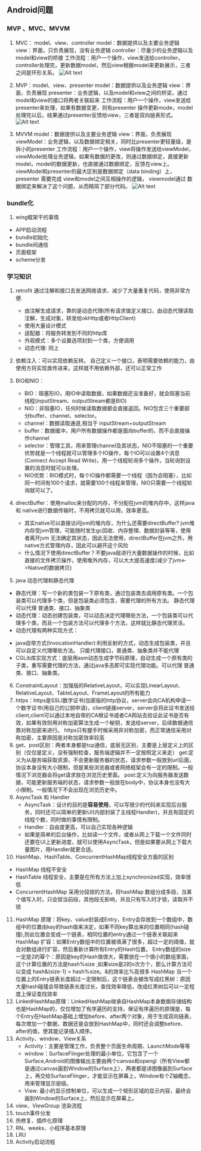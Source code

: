 ## Android问题
### MVP 、MVC、MVVM
1. MVC： model、view、controller
model：数据提供以及主要业务逻辑
view：界面，只负责展现，没有业务逻辑
controller：尽量少的业务逻辑以及 model和view的桥接
工作流程：用户一个操作，view发送给controller，controller处理完，更新数据model，然后view根据model来更新展示，三者之间是环形关系。
![Alt text](./1527215459211.png)

2. MVP：model、view、presenter
model：数据提供以及业务逻辑
view：界面，负责展现
presenter：业务逻辑，以及model和view之间的桥梁，通过model和view的接口将两者关联起来
工作流程：用户一个操作，view发送给presenter来处理，如果有数据变更，则有presenter 操作更新mode，model处理完以后，结果通过presenter反馈给view，三者是双向链表形式。
![Alt text](./1527215728414.png)

3. MVVM
model：数据提供以及主要业务逻辑
view：界面，负责展现
viewModel：业务逻辑，以及数据绑定相关，同时比presenter更轻量级，是拆小的presenter
工作流程：用户一个操作，view将操作发送给viewModel，viewModel处理业务逻辑，如果有数据的更改，则通过数据绑定，直接更新model，model的数据更新，也直接通过数据绑定，反馈在view上。viewModel和presenter的最大区别是数据绑定（data binding）上，presenter 需要完成 view和model之间互相操作的逻辑， viewmodel通过 数据绑定来解决了这个问题，从而精简了部分代码。
![Alt text](./1527487764216.png)



### bundle化
1. wing框架干的事情
 * APP启动流程
 * bundle初始化
 * bundle间通信
 * 页面框架
 * scheme分发
 
### 学习知识

1. retrofit
  通过注解和接口去发送网络请求、减少了大量重复代码，使用非常方便.  
   * 由注解生成请求，靠的是动态代理(所有请求值定义接口，由动态代理读取注解，生成对象，转发给okHttp或者HttpClient)
   * 使用大量设计模式
    * 适配器：将服务转发到不同的http库
    * 外观模式：多个设置选项封到一个类，方便调用
    * 动态代理: 同上
    
2. 依赖注入：可以实现依赖反转。 自己定义一个接口，表明需要依赖的能力，由使用方将实现类传进来，这样就不用依赖外部，还可以正常工作
3. BIO和NIO： 
    * BIO：阻塞形IO，用IO中读取数据，如果数据还没准备好，就会阻塞当前线程(inputStream、outputStream都是BIO)
    * NIO：非阻塞IO，任何时候读取数据都会直接返回。NIO包含三个重要部分buffer、channel、selector。
     * channel：数据读取通道,相当于 inputStream+outputStream
     * buffer：数据缓冲，用户所有数据操作都是面向buffer的，而不会直接操作channel
     * selector：管理工具，用来管理channel及其状态，NIO不阻塞的一个重要优势就是一个线程就可以管理多个IO操作，每个IO可以设置4个消息(Connect Accept Read Write)，用一个线程轮询多个操作，当轮询到设置的消息时就可以处理。
    * NIO优势：BIO模式时，每个IO操作都需要一个线程（因为会阻塞），比如同一时间有100个请求，就需要100个线程来管理，NIO只需要一个线程轮询就可以了。 
4. directBuffer：使用malloc来分配的内存，不分配在jvm的堆内存中，这样java和 native进行数据传输时，不用拷贝就可以用，效率更高。
   * 其实native可以直接访问jvm的堆内存，为什么还需要directBuffer? jvm堆内存受jvm管理，可能随时发生gc回收、内存整理、数据封装等等，使用者离开jvm 无法确定其状态，因此无法使用，directBuffer在jvm之外，用native方式管理内存，因此可以避开这个风险
   * 什么情况下使用directBuffer？不要java层进行大量数据操作的时候，比如直接的文件拷贝操作，使用堆外内存，可以大大提高速度(减少了jvm<->Native的数据拷贝)

5. java 动态代理和静态代理

  * 静态代理：写一个新的类包装一下原有类，通过包装类去调用原有类。一个包装类可以代理多个类，但是包装类必须包含，需要代理的所有方法。 静态代理可以代理 普通类、接口、抽象类
  * 动态代理：动态创建包装类，可以动态决定代理哪些方法，一个包装类可以代理多个类，而且一个包装方法可以代理多个方法，这样就比静态代理灵活。 
  * 动态代理有两种实现方式：
   - java自带方式(InvocationHandler):利用反射的方式，动态生成包装类，并且可以自定义代理哪些方法。 只能代理接口，普通类、抽象类并不能代理
   - CGLib库实现方式：底层用asm动态生成字节码原理，自动生成一个原有类的子类，重写需要代理的方法，通过java多态即可实现代理功能。可以代理 普通类、接口、抽象类。

6. ConstraintLayout：加强版的RelativeLayout，可以实现LinearLayout、RelativeLayout、TableLayout、FrameLayout的所有能力
7. https：https是SSL(数字证书)加密版的http协议，server会向CA机构申请一个数字证书(用自己的公钥申请)，client链接server，server会将此证书发送给client,client可以通过本地自带的CA根证书或者CA网站去验证此证书是否有效，如果有效则用对称加密算法生成一个秘钥，发送给server，后续数据通信靠对称加密来进行。
   https只有握手时候采用非对称加密，而正常通信采用对称加密，主要原因是对称加密效率较高
8. get、post区别：两者本身都是tcp通信，底层无区别，主要是上层定义上的区别（仅仅是定义，没有强制检查，服务端逻辑并不一定按照定义来走）
   get:定义为从服务端获取资源，不会更新服务器的状态，请求参数一般放到url后面，协议本身没有大小限制，但是某些浏览器或者网络框架会有一定的限制。一般情况下浏览器会将get请求放在浏览历史里面。
   post:定义为向服务器发送数据，可能更新服务端的状态，请求参数一般放在body中，协议本身也没有大小限制。一般情况下不会出现在浏览历史中。
9. AsyncTask 和 Handler
   * AsyncTask：设计的目的是**容易使用**，可以写很少的代码来实现后台服务，同时还可以简单的更新UI(内部封装了主线程Handler)，并且有固定的线程个数，同时做的事情有限制。
   * Handler：自由度更高，可以自己实现各种逻辑
   * 如果是简单的后台操作，比如读一个文件，或者从网上下载一个文件同时还要在UI上更新进度，就可以使用AsyncTask，但是如果要从网上下载大量图片，用Handler就更合适。
10. HashMap、HashTable、ConcurrentHashMap线程安全方面的区别
   * HashMap 线程不安全
   * HashTable 线程安全，主要是在所有方法上加上synchronized实现，效率很低
   * ConcurrentHashMap 采用分段锁的方法，将hashMap 数组分成多段，当某个值写入时，只会锁当前段，其他段无影响，并且只有写入时才锁，读取并不锁
11. HashMap 原理：将key、value封装成Entry，Entry会存放到一个数组中，数组中的位置由key的hash值来决定，如果不同key算出来的位置相同(hash碰撞),则此位置会变成一个链表，相同位置的entry通过一个链表关联起来
    HashMap 扩容：如果Entry数组中的位置被填满了很多，超过一定的阈值，就会对数组进行扩容，然后重新计算所有Entry的Hash位置。
    Entry数组的size一定是2的幂个：原因是key的Hash值很大，需要放在一个很小的数组里面，这个计算位置的方法是hash%size ,如果size是2的n次方个，那么计算方法可以变成 hash&(size-1) = hash%size。&的效率比%高很多
    HashMap 当一个位置上的Entry链表长度超过一定限制后，这个链表会被改写成红黑树：原因大量hash碰撞会导致链表长度过长，查找效率降低，改成红黑树后可以一定程度上保证查找效率
12. LinkedHashMap原理：LinkedHashMap继承自HashMap本身数据存储结构也是HashMap的，仅仅增加了有序遍历的支持，保证有序遍历的原理是，每个Entry在HashMap基础上增加before、after两个对象，用于生成双向链表，每次增加一个数据，数据还是会放到HashMap中，同时还会调整before、after的值，使其能记录插入顺序。
13. Activity、window、View关系
    * Activity：主要是管理工作，负责整个页面生命周期、LaunchMode等等
    * window：SurfaceFlinger处理的最小单位，它包含了一个Surface,Android的图像输出主要由两个canvas和opengl（所有View都是通过canvas画到Window的Surface上），两者都是讲图像画到Surface上，再交给SurfaceFlinger，才能显示在屏幕上，Window有个Z轴概念，用来管理显示层级。
    * View: 最小的显示控制单位，可以生成一个矩形区域的显示内容，最终会画到Window的Surface上，然后显示在屏幕上。
14. view、ViewGroup 渲染流程
15. touch事件分发
16. 热修复、插件化原理
17. RN、weeks、小程序基本原理
18. LRU
19. Activity启动流程
    
    